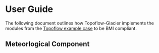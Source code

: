 # User Guide

The following document outlines how Topoflow-Glacier implements the modules from the [Topoflow example case](https://github.com/NOAA-OWP/topoflow/blob/hydrofabric_fixes/notebooks/TopoFlow_Glacier_AK_Demo.ipynb) to be BMI compliant.

## Meteorlogical Component
